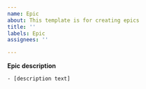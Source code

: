 ```yaml
---
name: Epic
about: This template is for creating epics
title: ''
labels: Epic
assignees: ''

---
```


**Epic description**

    - [description text]
